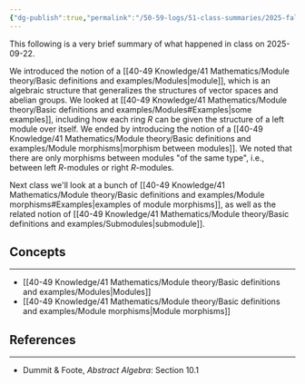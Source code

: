 ```yaml
---
{"dg-publish":true,"permalink":"/50-59-logs/51-class-summaries/2025-fall/math-561/2025-09/2025-09-22/","updated":"2025-09-22T12:05:36-07:00"}
---
```


This following is a very brief summary of what happened in class on 2025-09-22.

We introduced the notion of a [[40-49 Knowledge/41 Mathematics/Module theory/Basic definitions and examples/Modules\|module]], which is an algebraic structure that generalizes the structures of vector spaces and abelian groups. We looked at [[40-49 Knowledge/41 Mathematics/Module theory/Basic definitions and examples/Modules#Examples\|some examples]], including how each ring $R$ can be given the structure of a left module over itself. We ended by introducing the notion of a [[40-49 Knowledge/41 Mathematics/Module theory/Basic definitions and examples/Module morphisms\|morphism between modules]]. We noted that there are only morphisms between modules "of the same type", i.e., between left $R$-modules or right $R$-modules.

Next class we'll look at a bunch of [[40-49 Knowledge/41 Mathematics/Module theory/Basic definitions and examples/Module morphisms#Examples\|examples of module morphisms]], as well as the related notion of [[40-49 Knowledge/41 Mathematics/Module theory/Basic definitions and examples/Submodules\|submodule]].

## Concepts
---

- [[40-49 Knowledge/41 Mathematics/Module theory/Basic definitions and examples/Modules\|Modules]]
- [[40-49 Knowledge/41 Mathematics/Module theory/Basic definitions and examples/Module morphisms\|Module morphisms]]

## References
---

- Dummit & Foote, *Abstract Algebra*: Section 10.1